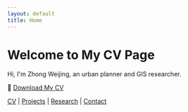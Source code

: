 ```yaml
---
layout: default
title: Home
---
```


# Welcome to My CV Page

Hi, I'm Zhong Weijing, an urban planner and GIS researcher.

📄 [Download My CV](/docs/assets/cv.pdf)

[CV](cv.md) | [Projects](projects.md) | [Research](research.md) | [Contact](contact.md)

